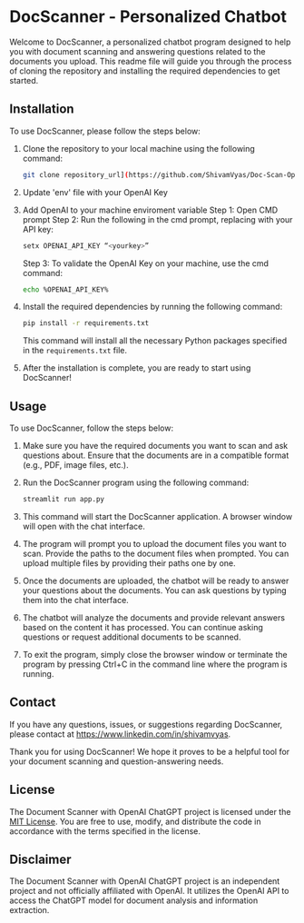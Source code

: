 # DocScanner - Personalized Chatbot

Welcome to DocScanner, a personalized chatbot program designed to help you with document scanning and answering questions related to the documents you upload. This readme file will guide you through the process of cloning the repository and installing the required dependencies to get started.

## Installation

To use DocScanner, please follow the steps below:

1. Clone the repository to your local machine using the following command:

   ```bash
   git clone repository_url](https://github.com/ShivamVyas/Doc-Scan-OpenAI.git
   ```
2. Update 'env' file with your OpenAI Key
   
3. Add OpenAI to your machine enviroment variable
   Step 1: Open CMD prompt
   Step 2: Run the following in the cmd prompt, replacing <yourkey> with your API key:
   ```bash
   setx OPENAI_API_KEY “<yourkey>”
   ```
   Step 3: To validate the OpenAI Key on your machine, use the cmd command:
   ```bash
   echo %OPENAI_API_KEY%
   ```
4. Install the required dependencies by running the following command:

   ```bash
   pip install -r requirements.txt
   ```

   This command will install all the necessary Python packages specified in the `requirements.txt` file.

5. After the installation is complete, you are ready to start using DocScanner!

## Usage

To use DocScanner, follow the steps below:

1. Make sure you have the required documents you want to scan and ask questions about. Ensure that the documents are in a compatible format (e.g., PDF, image files, etc.).

2. Run the DocScanner program using the following command:

   ```bash
   streamlit run app.py
   ```

3. This command will start the DocScanner application. A browser window will open with the chat interface.

4. The program will prompt you to upload the document files you want to scan. Provide the paths to the document files when prompted. You can upload multiple files by providing their paths one by one.

5. Once the documents are uploaded, the chatbot will be ready to answer your questions about the documents. You can ask questions by typing them into the chat interface.

6. The chatbot will analyze the documents and provide relevant answers based on the content it has processed. You can continue asking questions or request additional documents to be scanned.

7. To exit the program, simply close the browser window or terminate the program by pressing Ctrl+C in the command line where the program is running.

## Contact

If you have any questions, issues, or suggestions regarding DocScanner, please contact at https://www.linkedin.com/in/shivamvyas.

Thank you for using DocScanner! We hope it proves to be a helpful tool for your document scanning and question-answering needs.

## License

The Document Scanner with OpenAI ChatGPT project is licensed under the [MIT License](LICENSE). You are free to use, modify, and distribute the code in accordance with the terms specified in the license.

## Disclaimer

The Document Scanner with OpenAI ChatGPT project is an independent project and not officially affiliated with OpenAI. It utilizes the OpenAI API to access the ChatGPT model for document analysis and information extraction.
